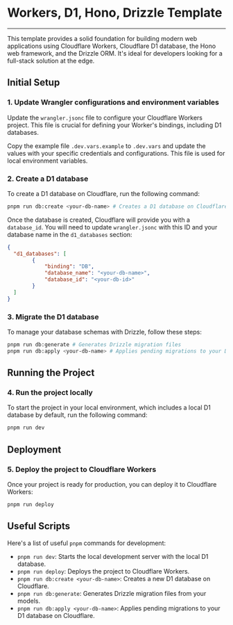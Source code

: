 # Workers, D1, Hono, Drizzle Template
---
This template provides a solid foundation for building modern web applications using Cloudflare Workers, Cloudflare D1 database, the Hono web framework, and the Drizzle ORM. It's ideal for developers looking for a full-stack solution at the edge.

## Initial Setup

### 1. Update Wrangler configurations and environment variables

Update the `wrangler.jsonc` file to configure your Cloudflare Workers project. This file is crucial for defining your Worker's bindings, including D1 databases.

Copy the example file `.dev.vars.example` to `.dev.vars` and update the values with your specific credentials and configurations. This file is used for local environment variables.

### 2. Create a D1 database

To create a D1 database on Cloudflare, run the following command:

```bash
pnpm run db:create <your-db-name> # Creates a D1 database on Cloudflare
```

Once the database is created, Cloudflare will provide you with a `database_id`. You will need to update `wrangler.jsonc` with this ID and your database name in the `d1_databases` section:

```json
{
  "d1_databases": [
        {
			"binding": "DB",
			"database_name": "<your-db-name>",
			"database_id": "<your-db-id>"
	    }
  ]
}
```

### 3. Migrate the D1 database

To manage your database schemas with Drizzle, follow these steps:

```bash
pnpm run db:generate # Generates Drizzle migration files
pnpm run db:apply <your-db-name> # Applies pending migrations to your D1 database on Cloudflare
```

## Running the Project

### 4. Run the project locally

To start the project in your local environment, which includes a local D1 database by default, run the following command:

```bash
pnpm run dev
```

## Deployment

### 5. Deploy the project to Cloudflare Workers

Once your project is ready for production, you can deploy it to Cloudflare Workers:

```bash
pnpm run deploy
```

## Useful Scripts

Here's a list of useful `pnpm` commands for development:

- `pnpm run dev`: Starts the local development server with the local D1 database.
- `pnpm run deploy`: Deploys the project to Cloudflare Workers.
- `pnpm run db:create <your-db-name>`: Creates a new D1 database on Cloudflare.
- `pnpm run db:generate`: Generates Drizzle migration files from your models.
- `pnpm run db:apply <your-db-name>`: Applies pending migrations to your D1 database on Cloudflare.